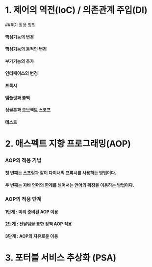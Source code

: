 # 1. 제어의 역전(IoC) / 의존관계 주입(DI)

###DI 활용 방법

#### 핵심기능의 변경

#### 핵심기능의 동적인 변경

#### 부가기능의 추가

#### 인터페이스의 변경

#### 프록시

#### 템플릿과 콜백

#### 싱글톤과 오브젝트 스코프

#### 테스트


# 2. 애스펙트 지향 프로그래밍(AOP)

### AOP의 적용 기법

#### 첫 번째는 스프링과 같이 다이내믹 프록시를 사용하는 방법이다.

#### 두 번째는 자바 언어의 한계를 넘어서는 언어의 확장을 이용하는 방법이다.

### AOP의 적용 단계

#### 1단계 : 미리 준비된 AOP 이용
#### 2단계 : 전달팀을 통한 정책 AOP 적용
#### 3단계 : AOP의 자유로운 이용


# 3. 포터블 서비스 추상화 (PSA)
